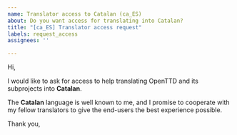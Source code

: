 ```yaml
---
name: Translator access to Catalan (ca_ES)
about: Do you want access for translating into Catalan?
title: "[ca_ES] Translator access request"
labels: request_access
assignees: ''

---
```


<!-- translator: ca_ES -->
<!-- Please do not edit the header of this template. -->

Hi,

I would like to ask for access to help translating OpenTTD and its subprojects into **Catalan**.

The **Catalan** language is well known to me, and I promise to cooperate with my fellow translators to give the end-users the best experience possible.

<!-- Please do not edit the above message. Do feel free to add a personal note after this line. -->

Thank you,
